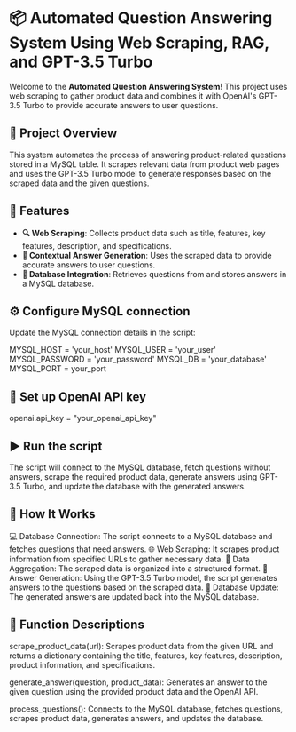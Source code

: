 # 📦 Automated Question Answering System Using Web Scraping, RAG, and GPT-3.5 Turbo

Welcome to the **Automated Question Answering System**! This project uses web scraping to gather product data and combines it with OpenAI's GPT-3.5 Turbo to provide accurate answers to user questions. 

## 🚀 Project Overview

This system automates the process of answering product-related questions stored in a MySQL table. It scrapes relevant data from product web pages and uses the GPT-3.5 Turbo model to generate responses based on the scraped data and the given questions.

## 🌟 Features

- **🔍 Web Scraping**: Collects product data such as title, features, key features, description, and specifications.
- **🧠 Contextual Answer Generation**: Uses the scraped data to provide accurate answers to user questions.
- **💾 Database Integration**: Retrieves questions from and stores answers in a MySQL database.

## ⚙️ Configure MySQL connection

Update the MySQL connection details in the script:

MYSQL_HOST = 'your_host'
MYSQL_USER = 'your_user'
MYSQL_PASSWORD = 'your_password'
MYSQL_DB = 'your_database'
MYSQL_PORT = your_port

## 🔑 Set up OpenAI API key

openai.api_key = "your_openai_api_key"


## ▶️ Run the script

The script will connect to the MySQL database, fetch questions without answers, scrape the required product data, generate answers using GPT-3.5 Turbo, and update the database with the generated answers.

## 🤖 How It Works

💻 Database Connection: The script connects to a MySQL database and fetches questions that need answers.
🌐 Web Scraping: It scrapes product information from specified URLs to gather necessary data.
🧩 Data Aggregation: The scraped data is organized into a structured format.
🔮 Answer Generation: Using the GPT-3.5 Turbo model, the script generates answers to the questions based on the scraped data.
💾 Database Update: The generated answers are updated back into the MySQL database.

## 📝 Function Descriptions

scrape_product_data(url): Scrapes product data from the given URL and returns a dictionary containing the title, features, key features, description, product information, and specifications.

generate_answer(question, product_data): Generates an answer to the given question using the provided product data and the OpenAI API.

process_questions(): Connects to the MySQL database, fetches questions, scrapes product data, generates answers, and updates the database.
